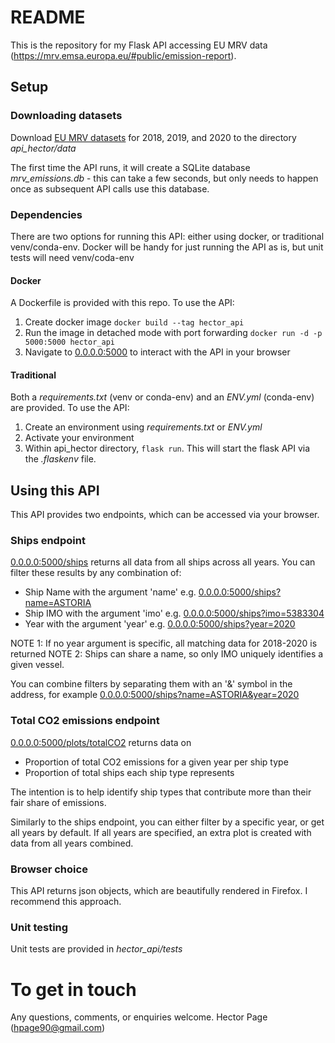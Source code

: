 # README #

This is the repository for my Flask API accessing EU MRV data (https://mrv.emsa.europa.eu/#public/emission-report).

## Setup ##
### Downloading datasets ###
Download [EU MRV datasets](https://mrv.emsa.europa.eu/#public/emission-report) for 2018, 2019, and 2020 to the directory _api_hector/data_

The first time the API runs, it will create a SQLite database _mrv_emissions.db_ - this can take a few seconds, but only needs to happen once as subsequent API calls use this database.

### Dependencies ###
There are two options for running this API: either using docker, or traditional venv/conda-env.
Docker will be handy for just running the API as is, but unit tests will need venv/coda-env
#### Docker ####
A Dockerfile is provided with this repo. To use the API:
1. Create docker image `docker build --tag hector_api`
2. Run the image in detached mode with port forwarding `docker run -d -p 5000:5000 hector_api`
3. Navigate to [0.0.0.0:5000]() to interact with the API in your browser

#### Traditional ####
Both a _requirements.txt_ (venv or conda-env) and an _ENV.yml_ (conda-env) are provided. To use the API:
1. Create an environment using _requirements.txt_ or _ENV.yml_
2. Activate your environment
3. Within api_hector directory, `flask run`. This will start the flask API via the _.flaskenv_ file.

## Using this API ##
This API provides two endpoints, which can be accessed via your browser.
### Ships endpoint ###
[0.0.0.0:5000/ships]() returns all data from all ships across all years.
You can filter these results by any combination of:
- Ship Name with the argument 'name' e.g. [0.0.0.0:5000/ships?name=ASTORIA]()
- Ship IMO with the argument 'imo' e.g. [0.0.0.0:5000/ships?imo=5383304]()
- Year with the argument 'year' e.g. [0.0.0.0:5000/ships?year=2020]()

NOTE 1: If no year argument is specific, all matching data for 2018-2020 is returned
NOTE 2: Ships can share a name, so only IMO uniquely identifies a given vessel.

You can combine filters by separating them with an '&' symbol in the address, for example [0.0.0.0:5000/ships?name=ASTORIA&year=2020]()
### Total CO2 emissions endpoint ###
[0.0.0.0:5000/plots/totalCO2]() returns data on
- Proportion of total CO2 emissions for a given year per ship type
- Proportion of total ships each ship type represents

The intention is to help identify ship types that contribute more than their fair share of emissions.

Similarly to the ships endpoint, you can either filter by a specific year, or get all years by default. If all years are specified, an extra plot is created with data from all years combined.

### Browser choice ###
This API returns json objects, which are beautifully rendered in Firefox. I recommend this approach.

### Unit testing ###
Unit tests are provided in _hector_api/tests_

# To get in touch #
Any questions, comments, or enquiries welcome. 
Hector Page ([hpage90@gmail.com](mailto:hpage90@gmail.com))